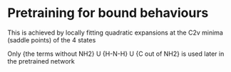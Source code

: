 # Pretraining for bound behaviours
This is achieved by locally fitting quadratic expansions at the C2v minima (saddle points) of the 4 states

Only {the terms without NH2} U {H-N-H} U {C out of NH2} is used later in the pretrained network

